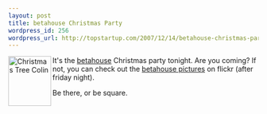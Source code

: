 ```yaml
--- 
layout: post
title: betahouse Christmas Party
wordpress_id: 256
wordpress_url: http://topstartup.com/2007/12/14/betahouse-christmas-party/
---
```

<a href="http://www.flickr.com/photos/colin_n/2110001474/" title="Christmas Tree Colin by colin_n, on Flickr"><img src="http://farm3.static.flickr.com/2274/2110001474_dd6fbacf6b_t.jpg" width="86" height="100" alt="Christmas Tree Colin" align="left"/></a>It's the <a href="http://betahouse.org/">betahouse</a> Christmas party tonight. Are you coming? If not, you can check out the <a href="http://flickr.com/groups/betahouse">betahouse pictures</a> on flickr (after friday night).

Be there, or be square.

